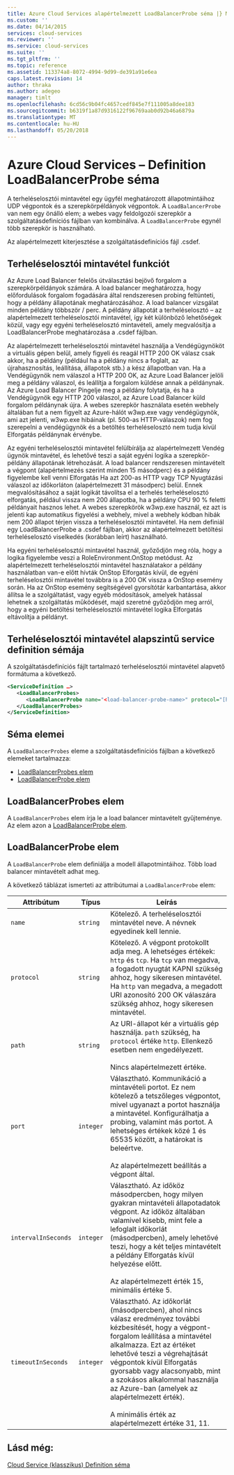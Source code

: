 ```yaml
---
title: Azure Cloud Services alapértelmezett LoadBalancerProbe séma |} Microsoft Docs
ms.custom: ''
ms.date: 04/14/2015
services: cloud-services
ms.reviewer: ''
ms.service: cloud-services
ms.suite: ''
ms.tgt_pltfrm: ''
ms.topic: reference
ms.assetid: 113374a8-8072-4994-9d99-de391a91e6ea
caps.latest.revision: 14
author: thraka
ms.author: adegeo
manager: timlt
ms.openlocfilehash: 6cd56c9b04fc4657cedf845e7f111005a8dee183
ms.sourcegitcommit: b6319f1a87d9316122f96769aab0d92b46a6879a
ms.translationtype: MT
ms.contentlocale: hu-HU
ms.lasthandoff: 05/20/2018
---
```

# <a name="azure-cloud-services-definition-loadbalancerprobe-schema"></a>Azure Cloud Services – Definition LoadBalancerProbe séma
A terheléselosztói mintavétel egy ügyfél meghatározott állapotmintáihoz UDP végpontok és a szerepkörpéldányok végpontok. A `LoadBalancerProbe` van nem egy önálló elem; a webes vagy feldolgozói szerepkör a szolgáltatásdefiníciós fájlban van kombinálva. A `LoadBalancerProbe` egynél több szerepkör is használható.

Az alapértelmezett kiterjesztése a szolgáltatásdefiníciós fájl .csdef.

## <a name="the-function-of-a-load-balancer-probe"></a>Terheléselosztói mintavétel funkciót
Az Azure Load Balancer felelős útválasztási bejövő forgalom a szerepkörpéldányok számára. A load balancer meghatározza, hogy előfordulások forgalom fogadására által rendszeresen probing feltünteti, hogy a példány állapotának meghatározásához. A load balancer vizsgálat minden példány többször / perc. A példány állapotát a terheléselosztó – az alapértelmezett terheléselosztói mintavétel, így két különböző lehetőségek közül, vagy egy egyéni terheléselosztó mintavételi, amely megvalósítja a LoadBalancerProbe meghatározása a .csdef fájlban.

Az alapértelmezett terheléselosztói mintavétel használja a Vendégügynököt a virtuális gépen belül, amely figyeli és reagál HTTP 200 OK válasz csak akkor, ha a példány (például ha a példány nincs a foglalt, az újrahasznosítás, leállítása, állapotok stb.) a kész állapotban van. Ha a Vendégügynök nem válaszol a HTTP 200 OK, az Azure Load Balancer jelöli meg a példány válaszol, és leállítja a forgalom küldése annak a példánynak. Az Azure Load Balancer Pingelje meg a példány folytatja, és ha a Vendégügynök egy HTTP 200 válaszol, az Azure Load Balancer küld forgalom példánynak újra. A webes szerepkör használata esetén webhely általában fut a nem figyelt az Azure-hálót w3wp.exe vagy vendégügynök, ami azt jelenti, w3wp.exe hibáinak (pl. 500-as HTTP-válaszok) nem fog szerepelni a vendégügynök és a betöltés terheléselosztó nem tudja kívül Elforgatás példánynak érvénybe.

Az egyéni terheléselosztói mintavétel felülbírálja az alapértelmezett Vendég ügynök mintavétel, és lehetővé teszi a saját egyéni logika a szerepkör-példány állapotának létrehozását. A load balancer rendszeresen mintavételt a végpont (alapértelmezés szerint minden 15 másodperc) és a példány figyelembe kell venni Elforgatás Ha azt 200-as HTTP vagy TCP Nyugtázási válaszol az időkorláton (alapértelmezett 31 másodperc) belül. Ennek megvalósításához a saját logikát távolítsa el a terhelés terheléselosztó elforgatás, például vissza nem 200 állapotba, ha a példány CPU 90 % feletti példányait hasznos lehet. A webes szerepkörök w3wp.exe használ, ez azt is jelenti kap automatikus figyelési a webhely, mivel a webhely kódban hibák nem 200 állapot térjen vissza a terheléselosztói mintavétel. Ha nem definiál egy LoadBalancerProbe a .csdef fájlban, akkor az alapértelmezett betöltési terheléselosztó viselkedés (korábban leírt) használható.

Ha egyéni terheléselosztói mintavétel használ, győződjön meg róla, hogy a logika figyelembe veszi a RoleEnvironment.OnStop metódust. Az alapértelmezett terheléselosztói mintavétel használatakor a példány használatban van-e előtt hívták OnStop Elforgatás kívül, de egyéni terheléselosztói mintavétel továbbra is a 200 OK vissza a OnStop esemény során. Ha az OnStop esemény segítségével gyorsítótár karbantartása, akkor állítsa le a szolgáltatást, vagy egyéb módosítások, amelyek hatással lehetnek a szolgáltatás működését, majd szeretné győződjön meg arról, hogy a egyéni betöltési terheléselosztói mintavétel logika Elforgatás eltávolítja a példányt.

## <a name="basic-service-definition-schema-for-a-load-balancer-probe"></a>Terheléselosztói mintavétel alapszintű service definition sémája
 A szolgáltatásdefiníciós fájlt tartalmazó terheléselosztói mintavétel alapvető formátuma a következő.

```xml
<ServiceDefinition …>
   <LoadBalancerProbes>
      <LoadBalancerProbe name="<load-balancer-probe-name>" protocol="[http|tcp]" path="<uri-for-checking-health-status-of-vm>" port="<port-number>" intervalInSeconds="<interval-in-seconds>" timeoutInSeconds="<timeout-in-seconds>"/>
   </LoadBalancerProbes>
</ServiceDefinition>
```

## <a name="schema-elements"></a>Séma elemei
A `LoadBalancerProbes` eleme a szolgáltatásdefiníciós fájlban a következő elemeket tartalmazza:

- [LoadBalancerProbes elem](#LoadBalancerProbes)
- [LoadBalancerProbe elem](#LoadBalancerProbe)

##  <a name="LoadBalancerProbes"></a> LoadBalancerProbes elem
A `LoadBalancerProbes` elem írja le a load balancer mintavételt gyűjteménye. Az elem azon a [LoadBalancerProbe elem](#LoadBalancerProbe). 

##  <a name="LoadBalancerProbe"></a> LoadBalancerProbe elem
A `LoadBalancerProbe` elem definiálja a modell állapotmintáihoz. Több load balancer mintavételt adhat meg. 

A következő táblázat ismerteti az attribútumai a `LoadBalancerProbe` elem:

|Attribútum|Típus|Leírás|
| ------------------- | -------- | -----------------|
| `name`              | `string` | Kötelező. A terheléselosztói mintavétel neve. A névnek egyedinek kell lennie.|
| `protocol`          | `string` | Kötelező. A végpont protokollt adja meg. A lehetséges értékek: `http` és `tcp`. Ha `tcp` van megadva, a fogadott nyugtát KAPNI szükség ahhoz, hogy sikeresen mintavétel. Ha `http` van megadva, a megadott URI azonosító 200 OK válaszára szükség ahhoz, hogy sikeresen mintavétel.|
| `path`              | `string` | Az URI-állapot kér a virtuális gép használja. `path` szükség, ha `protocol` értéke `http`. Ellenkező esetben nem engedélyezett.<br /><br /> Nincs alapértelmezett értéke.|
| `port`              | `integer` | Választható. Kommunikáció a mintavételi portot. Ez nem kötelező a tetszőleges végpontot, mivel ugyanazt a portot használja a mintavétel. Konfigurálhatja a probing, valamint más portot. A lehetséges értékek közé 1 és 65535 között, a határokat is beleértve.<br /><br /> Az alapértelmezett beállítás a végpont által.|
| `intervalInSeconds` | `integer` | Választható. Az időköz másodpercben, hogy milyen gyakran mintavételi állapotadatok végpont. Az időköz általában valamivel kisebb, mint fele a lefoglalt időkorlát (másodpercben), amely lehetővé teszi, hogy a két teljes mintavételt a példány Elforgatás kívül helyezése előtt.<br /><br /> Az alapértelmezett érték 15, minimális értéke 5.|
| `timeoutInSeconds`  | `integer` | Választható. Az időkorlát (másodpercben), ahol nincs válasz eredményez további kézbesítését, hogy a végpont-forgalom leállítása a mintavétel alkalmazza. Ezt az értéket lehetővé teszi a végrehajtását végpontok kívül Elforgatás gyorsabb vagy alacsonyabb, mint a szokásos alkalommal használja az Azure-ban (amelyek az alapértelmezett érték).<br /><br /> A minimális érték az alapértelmezett értéke 31, 11.|

## <a name="see-also"></a>Lásd még:
[Cloud Service (klasszikus) Definition séma](schema-csdef-file.md)